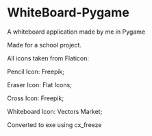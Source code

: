 # WhiteBoard-Pygame
A whiteboard application made by me in Pygame

Made for a school project.

All icons taken from Flaticon:

Pencil Icon: Freepik; 

Eraser Icon: Flat Icons; 

Cross Icon: Freepik; 

Whiteboard Icon: Vectors Market; 

Converted to exe using cx_freeze
